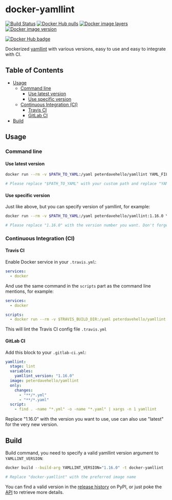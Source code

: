 # docker-yamllint

[![Build Status](https://travis-ci.com/PeterDaveHello/docker-yamllint.svg?branch=master)](https://travis-ci.com/PeterDaveHello/docker-yamllint)
[![Docker Hub pulls](https://img.shields.io/docker/pulls/peterdavehello/yamllint.svg)](https://hub.docker.com/r/peterdavehello/yamllint/)
[![Docker image layers](https://images.microbadger.com/badges/image/peterdavehello/yamllint.svg)](https://microbadger.com/images/peterdavehello/yamllint/)
[![Docker image version](https://images.microbadger.com/badges/version/peterdavehello/yamllint.svg)](https://hub.docker.com/r/peterdavehello/yamllint/tags/)

[![Docker Hub badge](http://dockeri.co/image/peterdavehello/yamllint)](https://hub.docker.com/r/peterdavehello/yamllint/)

Dockerized [yamllint](https://github.com/adrienverge/yamllint) with various versions, easy to use and easy to integrate with CI.

## Table of Contents

- [Usage](#usage)
  - [Command line](#command-line)
    - [Use latest version](#use-latest-version)
    - [Use specific version](#use-specific-version)
  - [Continuous Integration (CI)](#continuous-integration-ci)
    - [Travis CI](#travis-ci)
    - [GitLab CI](#gitlab-ci)
- [Build](#build)

## Usage

### Command line

#### Use latest version

```sh
docker run --rm -v $PATH_TO_YAML:/yaml peterdavehello/yamllint YAML_FILE.yml

# Please replace "$PATH_TO_YAML" with your custom path and replace "YAML_FILE.yml" with your real yaml file filename.
```

#### Use specific version

Just like above, but you can specify version of yamllint, for example:

```sh
docker run --rm -v $PATH_TO_YAML:/yaml peterdavehello/yamllint:1.16.0 YAML_FILE.yml

# Please replace "1.16.0" with the version number you want. Don't forget to replace "$PATH_TO_YAML" & "YAML_FILE.yml".
```

### Continuous Integration (CI)

#### Travis CI

Enable Docker service in your `.travis.yml`:

```yaml
services:
  - docker
```

And use the same command in the `scripts` part as the command line mentions, for example:

```yaml
services:
  - docker

scripts:
  - docker run --rm -v $TRAVIS_BUILD_DIR:/yaml peterdavehello/yamllint:1.16.0 .travis.yml
```

This will lint the Travis CI config file `.travis.yml`

#### GitLab CI

Add this block to your `.gitlab-ci.yml`:

```yaml
yamllint:
  stage: lint
  variables:
    yamllint_version: "1.16.0"
  image: peterdavehello/yamllint
  only:
    changes:
      - "**/*.yml"
      - "**/*.yaml"
  script:
    - find . -name "*.yml" -o -name "*.yaml" | xargs -n 1 yamllint
```

Replace "1.16.0" with the version you want to use, use can also use "latest" for the very new version.

## Build

Build command, you need to specify a valid yamllint version argument to `YAMLLINT_VERSION`:

```sh
docker build --build-arg YAMLLINT_VERSION="1.16.0" -t docker-yamllint .

# Replace "docker-yamllint" with the preferred image name
```

You can find a valid version in the [release history](https://pypi.org/project/yamllint/#history) on PyPI, or just poke the [API](https://pypi.org/pypi/yamllint/json) to retrieve more details.
